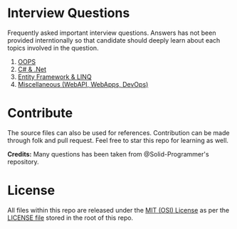 # Interview Questions
Frequently asked important interview questions. Answers has not been provided interntionally so that candidate should deeply learn about each topics involved in the question.

1. [OOPS](OOPS.md)
2. [C# & .Net](CSharpDotNet.md)
3. [Entity Framework & LINQ](EntityFrameworkLinq.md)
4. [Miscellaneous (WebAPI, WebApps, DevOps)](DotNetMiscellaneous.md)

# Contribute
The source files can also be used for references. Contribution can be made through folk and pull request. Feel free to star this repo for learning as well.

**Credits:**
Many questions has been taken from @Solid-Programmer's repository.

# License
All files within this repo are released under the [MIT (OSI) License]( https://en.wikipedia.org/wiki/MIT_License) as per the [LICENSE file](https://github.com/BipulRaman/InterviewQuestions/blob/master/LICENSE) stored in the root of this repo.